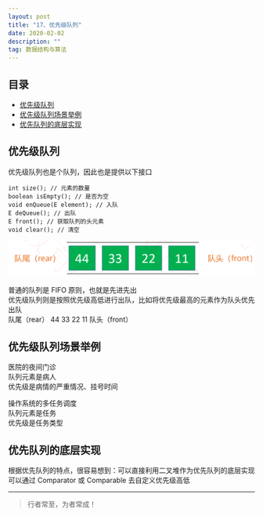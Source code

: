 ```yaml
---
layout: post
title: "17、优先级队列"
date: 2020-02-02
description: ""
tag: 数据结构与算法
---
```







## 目录

* [优先级队列](#content1)
* [优先级队列场景举例](#content2)
* [优先队列的底层实现](#content3)





<!-- ************************************************ -->
## <a id="content1"></a>优先级队列


优先级队列也是个队列，因此也是提供以下接口  
```
int size(); // 元素的数量
boolean isEmpty(); // 是否为空
void enQueue(E element); // 入队
E deQueue(); // 出队
E front(); // 获取队列的头元素
void clear(); // 清空
```

<img src="/images/DataStructurs/pqueue1.png" alt="img">

普通的队列是 FIFO 原则，也就是先进先出    
优先级队列则是按照优先级高低进行出队，比如将优先级最高的元素作为队头优先出队    
队尾（rear） 44 33 22 11 队头（front）    

<!-- ************************************************ -->
## <a id="content2"></a>优先级队列场景举例

医院的夜间门诊    
队列元素是病人    
优先级是病情的严重情况、挂号时间

操作系统的多任务调度       
队列元素是任务    
优先级是任务类型   

<!-- ************************************************ -->
## <a id="content3"></a>优先队列的底层实现

根据优先队列的特点，很容易想到：可以直接利用二叉堆作为优先队列的底层实现   
可以通过 Comparator 或 Comparable 去自定义优先级高低   



----------
>  行者常至，为者常成！


